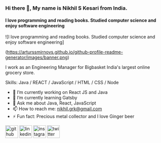 ### Hi there 👋, My name is Nikhil S Kesari from India.
#### I love programming and reading books. Studied computer science and enjoy software engineering
![I love programming and reading books. Studied computer science and enjoy software engineering]

(https://arturssmirnovs.github.io/github-profile-readme-generator/images/banner.png)

I work as an Engineering Manager for Bigbasket India's largest online grocery store.

Skills: Java / REACT / JavaScript / HTML / CSS / Node

- 🔭 I’m currently working on React JS and Java 
- 🌱 I’m currently learning Gatsby 
- 💬 Ask me about Java, React, JavaScript 
- 📫 How to reach me: nikhil.grk@gmail.com 
- ⚡ Fun fact: Precious metal collector and I love Ginger beer 


[<img src='https://cdn.jsdelivr.net/npm/simple-icons@3.0.1/icons/github.svg' alt='github' height='40'>](https://github.com/nikhilkesari)  [<img src='https://cdn.jsdelivr.net/npm/simple-icons@3.0.1/icons/linkedin.svg' alt='linkedin' height='40'>](https://www.linkedin.com/in/nikhilkesari//)  [<img src='https://cdn.jsdelivr.net/npm/simple-icons@3.0.1/icons/instagram.svg' alt='instagram' height='40'>](https://www.instagram.com/https://www.instagram.com/nikhilkesari//)  [<img src='https://cdn.jsdelivr.net/npm/simple-icons@3.0.1/icons/twitter.svg' alt='twitter' height='40'>](https://twitter.com/nixnoxiusm)  

